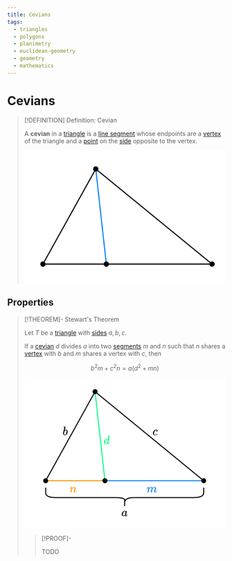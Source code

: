 ```yaml
---
title: Cevians
tags:
  - triangles
  - polygons
  - planimetry
  - euclidean-geometry
  - geometry
  - mathematics
---
```


# Cevians

>[!DEFINITION] Definition: Cevian
>
>A **cevian** in a [triangle](../Triangles.md) is a [line segment](../../../../Curves/Straight%20Lines/Line%20Segments.md) whose endpoints are a [vertex](../../index.md) of the triangle and a [point](../../../../Euclidean%20Space/Points%20vs%20Vectors/index.md) on the [side](../../index.md) opposite to the vertex.
>
>![](res/Cevian.svg)
>

## Properties

>[!THEOREM]- Stewart's Theorem
>
>Let $T$ be a [triangle](../Triangles.md) with [sides](../../index.md) $a,b,c$.
>
>If a [cevian](Cevians.md) $d$ divides $a$ into two [segments](../../../../Curves/Straight%20Lines/Line%20Segments.md) $m$ and $n$ such that $n$ shares a [vertex](../../index.md) with $b$ and $m$ shares a vertex with $c$, then 
>
>$$
>b^2 m + c^2 n = a(d^2 + mn)
>$$
>
>![](res/Stewart's%20Theorem.svg)
>
>>[!PROOF]-
>>
>>TODO
>>
>